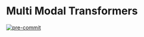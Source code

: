 # Multi Modal Transformers

[![pre-commit](https://github.com/peterdavidfagan/multi_modal_transformers/actions/workflows/pre-commit.yaml/badge.svg)](https://github.com/peterdavidfagan/multi_modal_transformers/blob/main/.github/workflows/pre-commit.yaml)
